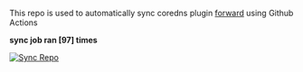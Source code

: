 This repo is used to automatically sync coredns plugin [forward](https://github.com/QZLin/forward) using Github Actions

**sync job ran [97] times**

[![Sync Repo](https://github.com/QZLin/coredns-extract/actions/workflows/sync.yaml/badge.svg)](https://github.com/QZLin/coredns-extract/actions/workflows/sync.yaml)
